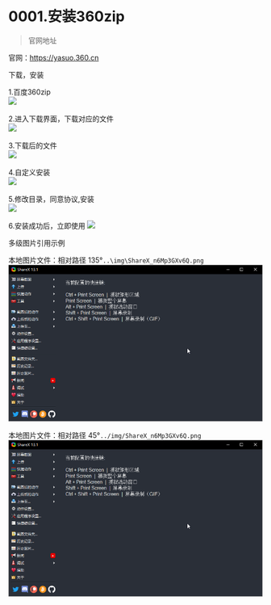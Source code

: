 # 0001.安装360zip

> 官网地址

官网：https://yasuo.360.cn

下载，安装

1.百度360zip  
![](https://my-markdown-picgo.oss-cn-shenzhen.aliyuncs.com/img/20200413211241.PNG)

2.进入下载界面，下载对应的文件  
![](https://my-markdown-picgo.oss-cn-shenzhen.aliyuncs.com/img/20200413211334.PNG)

3.下载后的文件  
![](https://my-markdown-picgo.oss-cn-shenzhen.aliyuncs.com/img/20200413211455.PNG)

4.自定义安装  
![](https://my-markdown-picgo.oss-cn-shenzhen.aliyuncs.com/img/20200413211542.PNG)

5.修改目录，同意协议,安装  
![](https://my-markdown-picgo.oss-cn-shenzhen.aliyuncs.com/img/20200413211616.PNG)

6.安装成功后，立即使用
![](https://my-markdown-picgo.oss-cn-shenzhen.aliyuncs.com/img/20200413211709.PNG)


多级图片引用示例

本地图片文件：相对路径  135°`..\img\ShareX_n6Mp3GXv6Q.png`  
![ShareX_n6Mp3GXv6Q](..\img\ShareX_n6Mp3GXv6Q.png)

本地图片文件：相对路径  45°`../img/ShareX_n6Mp3GXv6Q.png`  
![ShareX_n6Mp3GXv6Q](../img/ShareX_n6Mp3GXv6Q.png)



